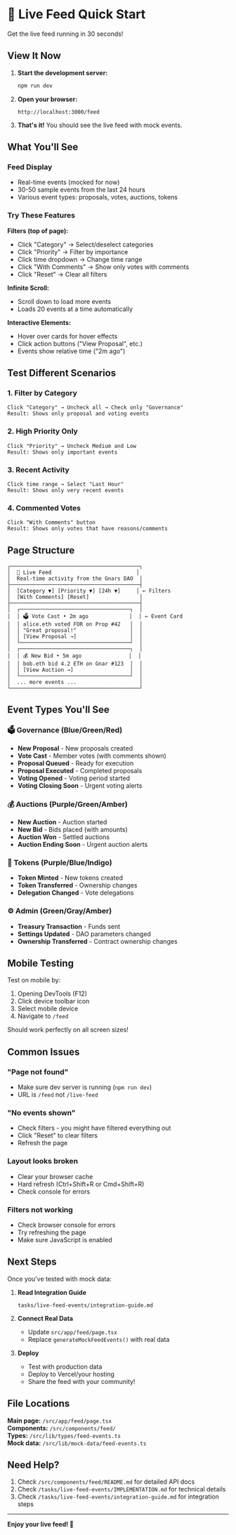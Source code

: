 # 🚀 Live Feed Quick Start

Get the live feed running in 30 seconds!

## View It Now

1. **Start the development server:**
   ```bash
   npm run dev
   ```

2. **Open your browser:**
   ```
   http://localhost:3000/feed
   ```

3. **That's it!** You should see the live feed with mock events.

## What You'll See

### Feed Display
- Real-time events (mocked for now)
- 30-50 sample events from the last 24 hours
- Various event types: proposals, votes, auctions, tokens

### Try These Features

**Filters (top of page):**
- Click "Category" → Select/deselect categories
- Click "Priority" → Filter by importance
- Click time dropdown → Change time range
- Click "With Comments" → Show only votes with comments
- Click "Reset" → Clear all filters

**Infinite Scroll:**
- Scroll down to load more events
- Loads 20 events at a time automatically

**Interactive Elements:**
- Hover over cards for hover effects
- Click action buttons ("View Proposal", etc.)
- Events show relative time ("2m ago")

## Test Different Scenarios

### 1. Filter by Category
```
Click "Category" → Uncheck all → Check only "Governance"
Result: Shows only proposal and voting events
```

### 2. High Priority Only
```
Click "Priority" → Uncheck Medium and Low
Result: Shows only important events
```

### 3. Recent Activity
```
Click time range → Select "Last Hour"
Result: Shows only very recent events
```

### 4. Commented Votes
```
Click "With Comments" button
Result: Shows only votes that have reasons/comments
```

## Page Structure

```
┌─────────────────────────────────────────┐
│  🔴 Live Feed                           │
│  Real-time activity from the Gnars DAO  │
├─────────────────────────────────────────┤
│  [Category ▼] [Priority ▼] [24h ▼]     │ ← Filters
│  [With Comments] [Reset]                │
├─────────────────────────────────────────┤
│  ┌───────────────────────────────────┐  │
│  │ 🗳️ Vote Cast • 2m ago             │  │ ← Event Card
│  │ alice.eth voted FOR on Prop #42   │  │
│  │ "Great proposal!"                 │  │
│  │ [View Proposal →]                 │  │
│  └───────────────────────────────────┘  │
│  ┌───────────────────────────────────┐  │
│  │ 💰 New Bid • 5m ago               │  │
│  │ bob.eth bid 4.2 ETH on Gnar #123  │  │
│  │ [View Auction →]                  │  │
│  └───────────────────────────────────┘  │
│  ... more events ...                    │
└─────────────────────────────────────────┘
```

## Event Types You'll See

### 🗳️ Governance (Blue/Green/Red)
- **New Proposal** - New proposals created
- **Vote Cast** - Member votes (with comments shown)
- **Proposal Queued** - Ready for execution
- **Proposal Executed** - Completed proposals
- **Voting Opened** - Voting period started
- **Voting Closing Soon** - Urgent voting alerts

### 💰 Auctions (Purple/Green/Amber)
- **New Auction** - Auction started
- **New Bid** - Bids placed (with amounts)
- **Auction Won** - Settled auctions
- **Auction Ending Soon** - Urgent auction alerts

### 🎨 Tokens (Purple/Blue/Indigo)
- **Token Minted** - New tokens created
- **Token Transferred** - Ownership changes
- **Delegation Changed** - Vote delegations

### ⚙️ Admin (Green/Gray/Amber)
- **Treasury Transaction** - Funds sent
- **Settings Updated** - DAO parameters changed
- **Ownership Transferred** - Contract ownership changes

## Mobile Testing

Test on mobile by:
1. Opening DevTools (F12)
2. Click device toolbar icon
3. Select mobile device
4. Navigate to `/feed`

Should work perfectly on all screen sizes!

## Common Issues

### "Page not found"
- Make sure dev server is running (`npm run dev`)
- URL is `/feed` not `/live-feed`

### "No events shown"
- Check filters - you might have filtered everything out
- Click "Reset" to clear filters
- Refresh the page

### Layout looks broken
- Clear your browser cache
- Hard refresh (Ctrl+Shift+R or Cmd+Shift+R)
- Check console for errors

### Filters not working
- Check browser console for errors
- Try refreshing the page
- Make sure JavaScript is enabled

## Next Steps

Once you've tested with mock data:

1. **Read Integration Guide**
   ```
   tasks/live-feed-events/integration-guide.md
   ```

2. **Connect Real Data**
   - Update `src/app/feed/page.tsx`
   - Replace `generateMockFeedEvents()` with real data

3. **Deploy**
   - Test with production data
   - Deploy to Vercel/your hosting
   - Share the feed with your community!

## File Locations

**Main page:** `/src/app/feed/page.tsx`  
**Components:** `/src/components/feed/`  
**Types:** `/src/lib/types/feed-events.ts`  
**Mock data:** `/src/lib/mock-data/feed-events.ts`

## Need Help?

1. Check `/src/components/feed/README.md` for detailed API docs
2. Check `/tasks/live-feed-events/IMPLEMENTATION.md` for technical details
3. Check `/tasks/live-feed-events/integration-guide.md` for integration steps

---

**Enjoy your live feed! 🎉**

